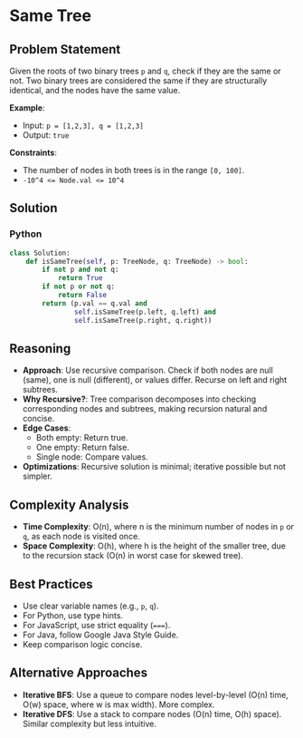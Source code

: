 # Same Tree

## Problem Statement
Given the roots of two binary trees `p` and `q`, check if they are the same or not. Two binary trees are considered the same if they are structurally identical, and the nodes have the same value.

**Example**:
- Input: `p = [1,2,3], q = [1,2,3]`
- Output: `true`

**Constraints**:
- The number of nodes in both trees is in the range `[0, 100]`.
- `-10^4 <= Node.val <= 10^4`

## Solution

### Python
```python
class Solution:
    def isSameTree(self, p: TreeNode, q: TreeNode) -> bool:
        if not p and not q:
            return True
        if not p or not q:
            return False
        return (p.val == q.val and 
                self.isSameTree(p.left, q.left) and 
                self.isSameTree(p.right, q.right))
```

## Reasoning
- **Approach**: Use recursive comparison. Check if both nodes are null (same), one is null (different), or values differ. Recurse on left and right subtrees.
- **Why Recursive?**: Tree comparison decomposes into checking corresponding nodes and subtrees, making recursion natural and concise.
- **Edge Cases**:
  - Both empty: Return true.
  - One empty: Return false.
  - Single node: Compare values.
- **Optimizations**: Recursive solution is minimal; iterative possible but not simpler.

## Complexity Analysis
- **Time Complexity**: O(n), where n is the minimum number of nodes in `p` or `q`, as each node is visited once.
- **Space Complexity**: O(h), where h is the height of the smaller tree, due to the recursion stack (O(n) in worst case for skewed tree).

## Best Practices
- Use clear variable names (e.g., `p`, `q`).
- For Python, use type hints.
- For JavaScript, use strict equality (`===`).
- For Java, follow Google Java Style Guide.
- Keep comparison logic concise.

## Alternative Approaches
- **Iterative BFS**: Use a queue to compare nodes level-by-level (O(n) time, O(w) space, where w is max width). More complex.
- **Iterative DFS**: Use a stack to compare nodes (O(n) time, O(h) space). Similar complexity but less intuitive.